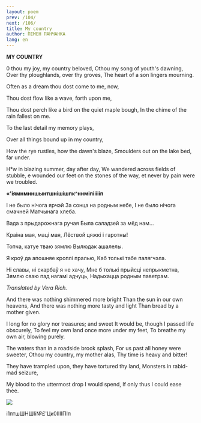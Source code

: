 ```yaml
---
layout: poem
prev: /104/
next: /106/
title: My country
author: ПІМЕН ПАНЧАНКА
lang: en
---
```



 
**MY  COUNTRY**

0 thou my joy, my country beloved, Othou my song of youth's dawning, Over thy ploughlands, over thy groves, The heart of a son lingers mourning.

Often as a dream thou dost come to me, now,

Thou dost flow like a wave, forth upon me,

Thou dost perch like a bird on the quiet maple bough, In  the chime of the rain fallest on me.

To  the last detail my memory plays,

Over all things bound up in my country,

How  the rye rustles, how the dawn's blaze, Smoulders out on the lake bed, far under.

H°w in blazing summer, day after day, We wandered across fields of stubble, e wounded our feet on the stones of the way, et never by pain were we troubled.

**«****'****іямнмнншынтшнішіш****п****к^ннміпіііііп**

I не было нічога ярчэй За сонца на родным небе, I не было нічога смачней Матчынага хлеба.

Вада з прыдарожнага ручая Была саладзей за мёд нам...

Краіна мая, маці мая, Лёствой цяжкі і гаротны!

Топча, катуе тваю зямлю Вылюдак ашалелы.

Я кроў да апошняе кроплі пралью, Каб толькі табе палягчэла.

Hi славы, ні скарбаў я не хачу, Мне б толькі прыйсці непрыкметна, Зямлю сваю пад нагамі адчуць, Надыхацца родным паветрам.

_Translated by Vera Rich._

And there was nothing shimmered more bright Than the sun in our own heavens, And there was nothing more tasty and light Than bread by a mother given.

I long for no glory nor treasures; and sweet It  would be, though I passed life obscurely, To  feel my own land once more under my feet, To breathe my own air, blowing purely.

The waters than in a roadside brook splash, For us past all honey were sweeter, Othou my country, my mother alas, Thy time is heavy and bitter!

They have trampled upon, they have tortured thy land, Monsters in rabid-mad seizure,

My blood to the uttermost drop I would spend, If  only thus I could ease thee.

![](2022-%D0%9C%D1%96%D0%BD%D1%81%D0%BA-%D0%BB%D1%83%D1%87%D0%BD%D0%B0%D1%81%D1%86%D1%8C-%D0%BC%D1%96%D0%BA%D0%BE%D0%BB%D0%B0-%D0%BC%D1%8F%D1%82%D0%BB%D1%96%D1%86%D0%BA%D1%96_html_ea7f78c09b94ebb3.jpg)

і1птшШНШІі№£'Цк0ІІІІПІп
